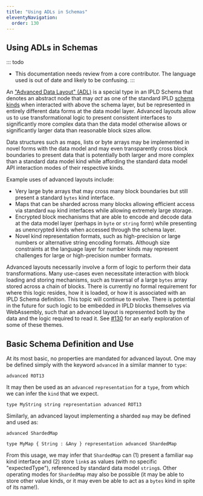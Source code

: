 ```yaml
---
title: "Using ADLs in Schemas"
eleventyNavigation:
  order: 130
---
```


Using ADLs in Schemas
---------------------

::: todo
- This documentation needs review from a core contributor.  The language used is out of date and likely to be confusing.
:::

An ["Advanced Data Layout" (ADL)](/glossary/#adl) is a special type in an IPLD Schema that denotes an abstract node that may _act_ as one of the standard IPLD [schema kinds](./schema-kinds.md) when interacted with above the schema layer, but be represented in entirely different data forms at the data model layer. Advanced layouts allow us to use transformational logic to present consistent interfaces to significantly more complex data than the data model otherwise allows or significantly larger data than reasonable block sizes allow.

Data structures such as maps, lists or byte arrays may be implemented in novel forms with the data model and may even transparently cross block boundaries to present data that is potentially both larger and more complex than a standard data model kind while affording the standard data model API interaction modes of their respective kinds.

Example uses of advanced layouts include:

* Very large byte arrays that may cross many block boundaries but still present a standard `bytes` kind interface.
* Maps that can be sharded across many blocks allowing efficient access via standard `map` kind interfaces while allowing extremely large storage.
* Encrypted block mechanisms that are able to encode and decode data at the data model layer (perhaps in `byte` or `string` form) while presenting as unencrypted kinds when accessed through the schema layer.
* Novel kind representation formats, such as high-precision or large numbers or alternative string encoding formats. Although size constraints at the language layer for number kinds may represent challenges for large or high-precision number formats.

Advanced layouts necessarily involve a form of logic to perform their data transformations. Many use-cases even necessitate interaction with block loading and storing mechanisms, such as traversal of a large `bytes` array stored across a chain of blocks. There is currently no formal requirement for where this logic resides, how it is loaded, or how it is associated with an IPLD Schema definition. This topic will continue to evolve. There is potential in the future for such logic to be embedded _in_ IPLD blocks themselves via WebAssembly, such that an advanced layout is represented both by the data and the logic required to read it. See [#130](https://github.com/ipld/specs/issues/130) for an early exploration of some of these themes.

## Basic Schema Definition and Use

At its most basic, no properties are mandated for advanced layout. One may be defined simply with the keyword `advanced` in a similar manner to `type`:

```ipldsch
advanced ROT13
```

It may then be used as an `advanced` `representation` for a `type`, from which we can infer the `kind` that we expect.

```ipldsch
type MyString string representation advanced ROT13
```

Similarly, an advanced layout implementing a sharded `map` may be defined and used as:

```ipldsch
advanced ShardedMap

type MyMap { String : &Any } representation advanced ShardedMap
```

From this usage, we may infer that `ShardedMap` can (1) present a familiar `map` kind interface and (2) store `link`s as values (with no specific "expectedType"), referenced by standard data model `string`s. Other operating modes for `ShardedMap` may also be possible (it may be able to store other value kinds, or it may even be able to act as a `bytes` kind in spite of its name!).
